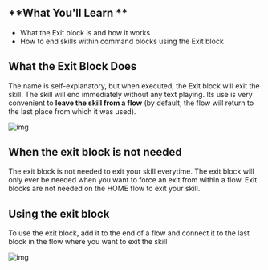 ## **What You'll Learn **

- What the Exit block is and how it works
- How to end skills within command blocks using the Exit block

## **What the Exit Block Does**

The name is self-explanatory, but when executed, the Exit block will exit the skill. The skill will end immediately without any text playing. Its use is very convenient to **leave the skill from a flow** (by default, the flow will return to the last place from which it was used).

![img](https://i.imgur.com/ECM6kym.png)



## When the exit block is not needed

The exit block is not needed to exit your skill everytime. The exit block will only ever be needed when you want to force an exit from within a flow. Exit blocks are not needed on the HOME flow to exit your skill.



## Using the exit block

To use the exit block, add it to the end of a flow and connect it to the last block in the flow where you want to exit the skill

![img](https://i.imgur.com/KHpO49I.png)
